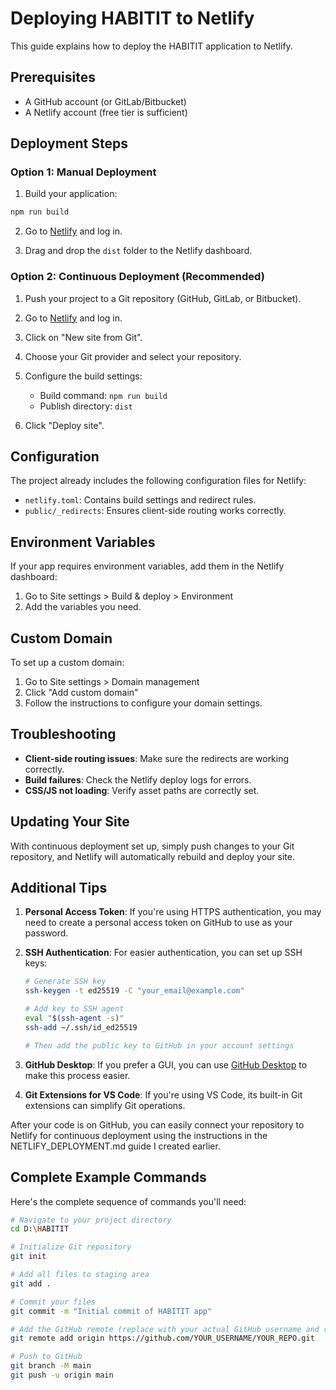 # Deploying HABITIT to Netlify

This guide explains how to deploy the HABITIT application to Netlify.

## Prerequisites

- A GitHub account (or GitLab/Bitbucket)
- A Netlify account (free tier is sufficient)

## Deployment Steps

### Option 1: Manual Deployment

1. Build your application:

```bash
npm run build
```

2. Go to [Netlify](https://app.netlify.com/) and log in.

3. Drag and drop the `dist` folder to the Netlify dashboard.

### Option 2: Continuous Deployment (Recommended)

1. Push your project to a Git repository (GitHub, GitLab, or Bitbucket).

2. Go to [Netlify](https://app.netlify.com/) and log in.

3. Click on "New site from Git".

4. Choose your Git provider and select your repository.

5. Configure the build settings:
   - Build command: `npm run build`
   - Publish directory: `dist`

6. Click "Deploy site".

## Configuration

The project already includes the following configuration files for Netlify:

- `netlify.toml`: Contains build settings and redirect rules.
- `public/_redirects`: Ensures client-side routing works correctly.

## Environment Variables

If your app requires environment variables, add them in the Netlify dashboard:

1. Go to Site settings > Build & deploy > Environment
2. Add the variables you need.

## Custom Domain

To set up a custom domain:

1. Go to Site settings > Domain management
2. Click "Add custom domain"
3. Follow the instructions to configure your domain settings.

## Troubleshooting

- **Client-side routing issues**: Make sure the redirects are working correctly.
- **Build failures**: Check the Netlify deploy logs for errors.
- **CSS/JS not loading**: Verify asset paths are correctly set.

## Updating Your Site

With continuous deployment set up, simply push changes to your Git repository, and Netlify will automatically rebuild and deploy your site.

## Additional Tips

1. **Personal Access Token**: If you're using HTTPS authentication, you may need to create a personal access token on GitHub to use as your password.

2. **SSH Authentication**: For easier authentication, you can set up SSH keys:
   ```bash
   # Generate SSH key
   ssh-keygen -t ed25519 -C "your_email@example.com"
   
   # Add key to SSH agent
   eval "$(ssh-agent -s)"
   ssh-add ~/.ssh/id_ed25519
   
   # Then add the public key to GitHub in your account settings
   ```

3. **GitHub Desktop**: If you prefer a GUI, you can use [GitHub Desktop](https://desktop.github.com/) to make this process easier.

4. **Git Extensions for VS Code**: If you're using VS Code, its built-in Git extensions can simplify Git operations.

After your code is on GitHub, you can easily connect your repository to Netlify for continuous deployment using the instructions in the NETLIFY_DEPLOYMENT.md guide I created earlier.

## Complete Example Commands

Here's the complete sequence of commands you'll need:

```bash
# Navigate to your project directory
cd D:\HABITIT

# Initialize Git repository
git init

# Add all files to staging area
git add .

# Commit your files
git commit -m "Initial commit of HABITIT app"

# Add the GitHub remote (replace with your actual GitHub username and repo name)
git remote add origin https://github.com/YOUR_USERNAME/YOUR_REPO.git

# Push to GitHub
git branch -M main
git push -u origin main 